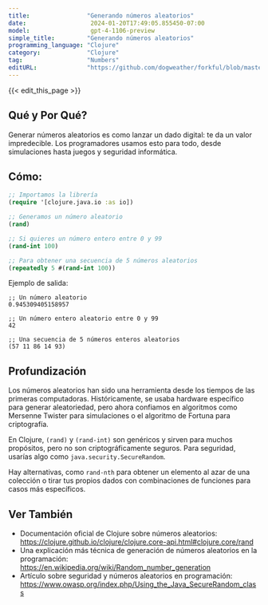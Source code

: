 ```yaml
---
title:                "Generando números aleatorios"
date:                  2024-01-20T17:49:05.855450-07:00
model:                 gpt-4-1106-preview
simple_title:         "Generando números aleatorios"
programming_language: "Clojure"
category:             "Clojure"
tag:                  "Numbers"
editURL:              "https://github.com/dogweather/forkful/blob/master/content/es/clojure/generating-random-numbers.md"
---
```


{{< edit_this_page >}}

## Qué y Por Qué?
Generar números aleatorios es como lanzar un dado digital: te da un valor impredecible. Los programadores usamos esto para todo, desde simulaciones hasta juegos y seguridad informática.

## Cómo:
```Clojure
;; Importamos la librería
(require '[clojure.java.io :as io])

;; Generamos un número aleatorio
(rand)

;; Si quieres un número entero entre 0 y 99
(rand-int 100)

;; Para obtener una secuencia de 5 números aleatorios
(repeatedly 5 #(rand-int 100))
```
Ejemplo de salida:
```
;; Un número aleatorio
0.945309405158957

;; Un número entero aleatorio entre 0 y 99
42

;; Una secuencia de 5 números enteros aleatorios
(57 11 86 14 93)
```

## Profundización
Los números aleatorios han sido una herramienta desde los tiempos de las primeras computadoras. Históricamente, se usaba hardware específico para generar aleatoriedad, pero ahora confiamos en algoritmos como Mersenne Twister para simulaciones o el algoritmo de Fortuna para criptografía.

En Clojure, `(rand)` y `(rand-int)` son genéricos y sirven para muchos propósitos, pero no son criptográficamente seguros. Para seguridad, usarías algo como `java.security.SecureRandom`.

Hay alternativas, como `rand-nth` para obtener un elemento al azar de una colección o tirar tus propios dados con combinaciones de funciones para casos más específicos.

## Ver También
- Documentación oficial de Clojure sobre números aleatorios: https://clojure.github.io/clojure/clojure.core-api.html#clojure.core/rand
- Una explicación más técnica de generación de números aleatorios en la programación: https://en.wikipedia.org/wiki/Random_number_generation
- Artículo sobre seguridad y números aleatorios en programación: https://www.owasp.org/index.php/Using_the_Java_SecureRandom_class
